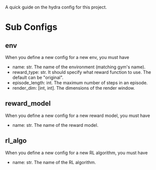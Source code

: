 A quick guide on the hydra config for this project.

# Sub Configs
## env
When you define a new config for a new env, you must have
- name: str. The name of the environment (matching gym's name).
- reward_type: str. It should specify what reward function to use. The default can be "original".
- episode_length: int. The maximum number of steps in an episode.
- render_dim: [int, int]. The dimensions of the render window.

## reward_model
When you define a new config for a new reward model, you must have
- name: str. The name of the reward model.

## rl_algo
When you define a new config for a new RL algorithm, you must have
- name: str. The name of the RL algorithm.